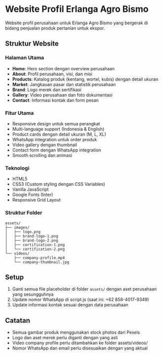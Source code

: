 # Website Profil Erlanga Agro Bismo

Website profil perusahaan untuk Erlanga Agro Bismo yang bergerak di bidang penjualan produk pertanian untuk ekspor.

## Struktur Website

### Halaman Utama
- **Home**: Hero section dengan overview perusahaan
- **About**: Profil perusahaan, visi, dan misi
- **Products**: Katalog produk (kentang, wortel, kubis) dengan detail ukuran
- **Market**: Jangkauan pasar dan statistik perusahaan
- **Brand**: Logo merek dan sertifikasi
- **Gallery**: Video perusahaan dan foto dokumentasi
- **Contact**: Informasi kontak dan form pesan

### Fitur Utama
- Responsive design untuk semua perangkat
- Multi-language support (Indonesia & English)
- Product cards dengan detail ukuran (M, L, XL)
- WhatsApp integration untuk order produk
- Video gallery dengan thumbnail
- Contact form dengan WhatsApp integration
- Smooth scrolling dan animasi

### Teknologi
- HTML5
- CSS3 (Custom styling dengan CSS Variables)
- Vanilla JavaScript
- Google Fonts (Inter)
- Responsive Grid Layout

### Struktur Folder
```
assets/
├── images/
│   ├── logo.png
│   ├── brand-logo-1.png
│   ├── brand-logo-2.png
│   ├── certification-1.png
│   └── certification-2.png
└── videos/
    ├── company-profile.mp4
    └── company-thumbnail.jpg
```

## Setup
1. Ganti semua file placeholder di folder `assets/` dengan aset perusahaan yang sesungguhnya
2. Update nomor WhatsApp di script.js (saat ini: +62 858-4017-9349)
3. Update informasi kontak sesuai dengan data perusahaan

## Catatan
- Semua gambar produk menggunakan stock photos dari Pexels
- Logo dan aset merek perlu diganti dengan yang asli
- Video company profile perlu ditambahkan ke folder assets/videos/
- Nomor WhatsApp dan email perlu disesuaikan dengan yang aktual